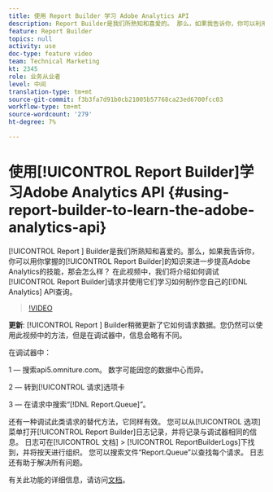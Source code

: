 ```yaml
---
title: 使用 Report Builder 学习 Adobe Analytics API
description: Report Builder是我们所熟知和喜爱的。 那么，如果我告诉你，你可以利用你对Report Builder的了解进一步提高Adobe Analytics的技能呢？ 在此视频中，我们将介绍如何处理调试Report Builder请求并使用这些请求来了解如何制作您自己的Analytics API查询。
feature: Report Builder
topics: null
activity: use
doc-type: feature video
team: Technical Marketing
kt: 2345
role: 业务从业者
level: 中间
translation-type: tm+mt
source-git-commit: f3b3fa7d91b0cb21005b57768ca23ed6700fcc03
workflow-type: tm+mt
source-wordcount: '279'
ht-degree: 7%

---
```



# 使用[!UICONTROL Report Builder]学习Adobe Analytics API {#using-report-builder-to-learn-the-adobe-analytics-api}

[!UICONTROL Report ] Builder是我们所熟知和喜爱的。那么，如果我告诉你，你可以用你掌握的[!UICONTROL Report Builder]的知识来进一步提高Adobe Analytics的技能，那会怎么样？ 在此视频中，我们将介绍如何调试[!UICONTROL Report Builder]请求并使用它们学习如何制作您自己的[!DNL Analytics] API查询。

>[!VIDEO](https://video.tv.adobe.com/v/25442/?quality=12)

**更新**: [!UICONTROL Report ] Builder稍微更新了它如何请求数据。您仍然可以使用此视频中的方法，但是在调试器中，信息会略有不同。

在调试器中：

1 — 搜索api5.omniture.com。 数字可能因您的数据中心而异。

2 — 转到[!UICONTROL 请求]选项卡

3 — 在请求中搜索“[!DNL Report.Queue]”。

还有一种调试此类请求的替代方法，它同样有效。 您可以从[!UICONTROL 选项]菜单打开[!UICONTROL Report Builder]日志记录，并将记录与调试器相同的信息。 日志可在[!UICONTROL 文档] > [!UICONTROL  ReportBuilderLogs]下找到，并将按天进行组织。 您可以搜索文件“Report.Queue”以查找每个请求。 日志还有助于解决所有问题。

有关此功能的详细信息，请访问[文档](https://www.adobe.io/)。
